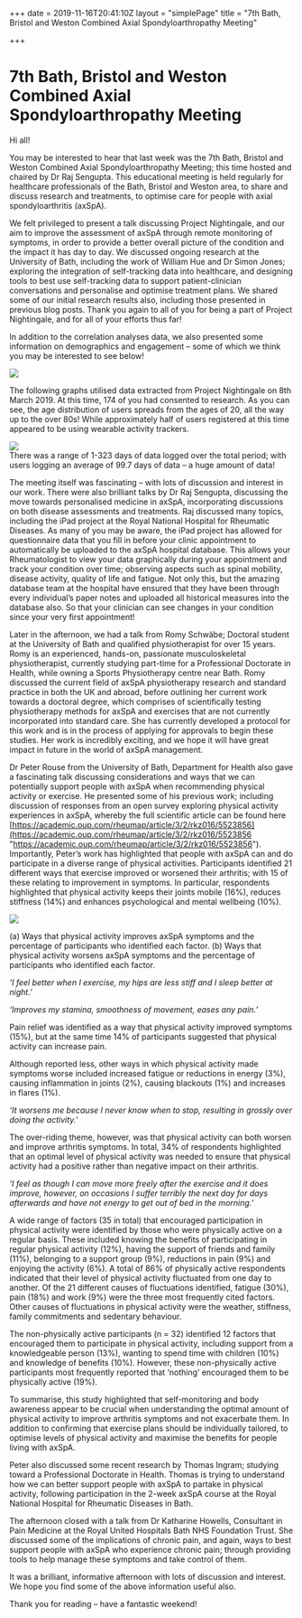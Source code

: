 +++
date = 2019-11-16T20:41:10Z
layout = "simplePage"
title = "7th Bath, Bristol and Weston Combined Axial Spondyloarthropathy Meeting"

+++
# 7th Bath, Bristol and Weston Combined Axial Spondyloarthropathy Meeting

Hi all!

You may be interested to hear that last week was the 7th Bath, Bristol and Weston Combined Axial Spondyloarthropathy Meeting; this time hosted and chaired by Dr Raj Sengupta. This educational meeting is held regularly for healthcare professionals of the Bath, Bristol and Weston area, to share and discuss research and treatments, to optimise care for people with axial spondyloarthritis (axSpA).

We felt privileged to present a talk discussing Project Nightingale, and our aim to improve the assessment of axSpA through remote monitoring of symptoms, in order to provide a better overall picture of the condition and the impact it has day to day. We discussed ongoing research at the University of Bath, including the work of William Hue and Dr Simon Jones; exploring the integration of self-tracking data into healthcare, and designing tools to best use self-tracking data to support patient-clinician conversations and personalise and optimise treatment plans. We shared some of our initial research results also, including those presented in previous blog posts. Thank you again to all of you for being a part of Project Nightingale, and for all of your efforts thus far!

In addition to the correlation analyses data, we also presented some information on demographics and engagement – some of which we think you may be interested to see below!

![](/uploads/screenshot-projectnightingaleorg-wpcomstaging-com-2020-10-07-20_41_47.png)

The following graphs utilised data extracted from Project Nightingale on 8th March 2019. At this time, 174 of you had consented to research. As you can see, the age distribution of users spreads from the ages of 20, all the way up to the over 80s! While approximately half of users registered at this time appeared to be using wearable activity trackers.

  
![](/uploads/picture1.jpg)  
There was a range of 1-323 days of data logged over the total period; with users logging an average of 99.7 days of data – a huge amount of data!

The meeting itself was fascinating – with lots of discussion and interest in our work. There were also brilliant talks by Dr Raj Sengupta, discussing the move towards personalised medicine in axSpA, incorporating discussions on both disease assessments and treatments. Raj discussed many topics, including the iPad project at the Royal National Hospital for Rheumatic Diseases. As many of you may be aware, the iPad project has allowed for questionnaire data that you fill in before your clinic appointment to automatically be uploaded to the axSpA hospital database. This allows your Rheumatologist to view your data graphically during your appointment and track your condition over time; observing aspects such as spinal mobility, disease activity, quality of life and fatigue. Not only this, but the amazing database team at the hospital have ensured that they have been through every individual’s paper notes and uploaded all historical measures into the database also. So that your clinician can see changes in your condition since your very first appointment!

Later in the afternoon, we had a talk from Romy Schwäbe; Doctoral student at the University of Bath and qualified physiotherapist for over 15 years. Romy is an experienced, hands-on, passionate musculoskeletal physiotherapist, currently studying part-time for a Professional Doctorate in Health, while owning a Sports Physiotherapy centre near Bath. Romy discussed the current field of axSpA physiotherapy research and standard practice in both the UK and abroad, before outlining her current work towards a doctoral degree, which comprises of scientifically testing physiotherapy methods for axSpA and exercises that are not currently incorporated into standard care. She has currently developed a protocol for this work and is in the process of applying for approvals to begin these studies. Her work is incredibly exciting, and we hope it will have great impact in future in the world of axSpA management.

Dr Peter Rouse from the University of Bath, Department for Health also gave a fascinating talk discussing considerations and ways that we can potentially support people with axSpA when recommending physical activity or exercise. He presented some of his previous work; including discussion of responses from an open survey exploring physical activity experiences in axSpA, whereby the full scientific article can be found here [https://academic.oup.com/rheumap/article/3/2/rkz016/5523856](https://academic.oup.com/rheumap/article/3/2/rkz016/5523856 "https://academic.oup.com/rheumap/article/3/2/rkz016/5523856"). Importantly, Peter’s work has highlighted that people with axSpA can and do participate in a diverse range of physical activities. Participants identified 21 different ways that exercise improved or worsened their arthritis; with 15 of these relating to improvement in symptoms. In particular, respondents highlighted that physical activity keeps their joints mobile (16%), reduces stiffness (14%) and enhances psychological and mental wellbeing (10%).

![](/uploads/m_rkz016f2-1.png)

(a) Ways that physical activity improves axSpA symptoms and the percentage of participants who identified each factor. (b) Ways that physical activity worsens axSpA symptoms and the percentage of participants who identified each factor.

_‘I feel better when I exercise, my hips are less stiff and I sleep better at night.’_

_‘Improves my stamina, smoothness of movement, eases any pain.’_

Pain relief was identified as a way that physical activity improved symptoms (15%), but at the same time 14% of participants suggested that physical activity can increase pain.

Although reported less, other ways in which physical activity made symptoms worse included increased fatigue or reductions in energy (3%), causing inflammation in joints (2%), causing blackouts (1%) and increases in flares (1%).

_‘It worsens me because I never know when to stop, resulting in grossly over doing the activity.’_

The over-riding theme, however, was that physical activity can both worsen and improve arthritis symptoms. In total, 34% of respondents highlighted that an optimal level of physical activity was needed to ensure that physical activity had a positive rather than negative impact on their arthritis.

_‘I feel as though I can move more freely after the exercise and it does improve, however, on occasions I suffer terribly the next day for days afterwards and have not energy to get out of bed in the morning.’_

A wide range of factors (35 in total) that encouraged participation in physical activity were identified by those who were physically active on a regular basis. These included knowing the benefits of participating in regular physical activity (12%), having the support of friends and family (11%), belonging to a support group (9%), reductions in pain (9%) and enjoying the activity (6%). A total of 86% of physically active respondents indicated that their level of physical activity fluctuated from one day to another. Of the 21 different causes of fluctuations identified, fatigue (30%), pain (18%) and work (9%) were the three most frequently cited factors. Other causes of fluctuations in physical activity were the weather, stiffness, family commitments and sedentary behaviour.

The non-physically active participants (n = 32) identified 12 factors that encouraged them to participate in physical activity, including support from a knowledgeable person (13%), wanting to spend time with children (10%) and knowledge of benefits (10%). However, these non-physically active participants most frequently reported that ‘nothing’ encouraged them to be physically active (19%).

To summarise, this study highlighted that self-monitoring and body awareness appear to be crucial when understanding the optimal amount of physical activity to improve arthritis symptoms and not exacerbate them. In addition to confirming that exercise plans should be individually tailored, to optimise levels of physical activity and maximise the benefits for people living with axSpA.

Peter also discussed some recent research by Thomas Ingram; studying toward a Professional Doctorate in Health. Thomas is trying to understand how we can better support people with axSpA to partake in physical activity, following participation in the 2-week axSpA course at the Royal National Hospital for Rheumatic Diseases in Bath.

The afternoon closed with a talk from Dr Katharine Howells, Consultant in Pain Medicine at the Royal United Hospitals Bath NHS Foundation Trust. She discussed some of the implications of chronic pain, and again, ways to best support people with axSpA who experience chronic pain; through providing tools to help manage these symptoms and take control of them.

It was a brilliant, informative afternoon with lots of discussion and interest. We hope you find some of the above information useful also.

Thank you for reading – have a fantastic weekend!